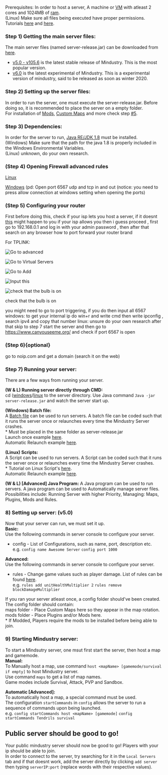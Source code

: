 Prerequisites:
In order to host a server, A machine or [VM](https://en.wikipedia.org/wiki/Virtual_machine) with atleast 2 cores and 1024MB of [ram](https://en.wikipedia.org/wiki/Random-access_memory).  
(Linux) Make sure all files being executed have proper permissions. Tutorials [here](https://www.guru99.com/file-permissions.html) and [here](https://www.tutorialspoint.com/unix/unix-file-permission.htm).

### Step 1) Getting the main server files:  
The main server files (named server-release.jar) can be downloaded from [here](https://github.com/Anuken/Mindustry/releases).  
* [v5.0 - v105.6](https://github.com/Anuken/Mindustry/releases/tag/v104.6) is the latest stable release of Mindustry. This is the most popular version.  
* [v6.0](https://github.com/Anuken/Mindustry/releases/) is the latest experimental of Mindustry. This is a experimental version of mindustry, said to be released as soon as winter 2020.

### Step 2) Setting up the server files:  
In order to run the server, one must execute the server-release.jar. Before doing so, it is recommended to place the server on a empty folder.  
For installation of [Mods](https://github.com/topics/mindustry-mod), [Custom Maps](https://steamcommunity.com/workshop/browse/?appid=1127400&requiredtags[]=map) and more check step [#5](#5-setting-up-server-v50).

### Step 3) Dependencies:
In order for the server to run, [Java RE/JDK 1.8](https://www.oracle.com/java/technologies/javase-jre8-downloads.html) must be installed.  
(Windows) Make sure that the path for the java 1.8 is properly included in the Windows Environmental Variables.  
(Linux) unknown, do your own research. 

### (Step 4) Opening Firewall advanced rules
[Linux](https://www.journaldev.com/34113/opening-a-port-on-linux)

[Windows](https://www.tomshardware.com/news/how-to-open-firewall-ports-in-windows-10,36451.html) (pd:
Open port 6567 udp and tcp in and out (notice: you need to press allow connection at windows setting when opening the ports)

### (Step 5) Configuring your router
First before doing this, check if your isp lets you host a server, if it doesnt [this](https://cdn.discordapp.com/attachments/661637296314908717/785583384465244200/unknown.png) might happen to you
if your isp allows you then i guess proceed , first go to 192.168.0.1 and log in with your admin password , then after that search on any browser how to port forward your router brand

For TPLINK:

![Go to advanced](https://cdn.discordapp.com/attachments/712800219598684192/785584843362271242/unknown.png)

![Go to Virtual Servers](https://cdn.discordapp.com/attachments/712800219598684192/785584939428085775/unknown.png)

![Go to Add](https://cdn.discordapp.com/attachments/712800219598684192/785585181805117550/unknown.png)

![Input this](https://cdn.discordapp.com/attachments/712800219598684192/785585148719792138/unknown.png)

![check that the bulb is on](https://cdn.discordapp.com/attachments/712800219598684192/785590693996920862/unknown.png)

check that the bulb is on

you might need to go to port triggering, if you do then input all 6567
windows: to get your internal ip do win+r and write cmd then write ipconfig , search ipv4 and copy that number
linux: unsure do your own research
after that skip to step 7 start the server and then go to https://www.canyouseeme.org/ and check if port 6567 is open

### (Step 6){optional}
go to noip.com and get a domain (search it on the web)

### Step 7) Running your server:
There are a few ways from running your server.  
  
**(W & L) Running server directly through CMD:**  
cd ([windows](https://docs.microsoft.com/en-us/windows-server/administration/windows-commands/cd)/[linux](https://linuxize.com/post/linux-cd-command/) to the server directory. Use Java command `Java -jar server-release.jar` and watch the server start up. 
 
**(Windows) Batch file:**  
A [Batch file](https://www.windowscentral.com/how-create-and-run-batch-file-windows-10) can be used to run servers. A batch file can be coded such that it runs the server once or relaunches every time the Mindustry Server crashes.  
\* Must be placed in the same folder as server-release.jar  
Launch once example [here](https://github.com/L0615T1C5-216AC-9437/ChaoticNeutral/blob/master/wiki/tutorials/%5BTutorial%5D%20Hosting%20a%20Mindustry%20Server%20(local)/server.bat).  
Automatic Relaunch example [here](https://github.com/L0615T1C5-216AC-9437/ChaoticNeutral/blob/master/wiki/tutorials/%5BTutorial%5D%20Hosting%20a%20Mindustry%20Server%20(local)/server%20auto.bat).

**(Linux) Scripts:**  
A Script can be used to run servers. A Script can be coded such that it runs the server once or relaunches every time the Mindustry Server crashes.  
\* Tutorial on Linux Script's [here](https://www.cyberciti.biz/faq/howto-run-a-script-in-linux/).  
Automatic Relaunch example [here](https://github.com/Anuken/Mindustry/blob/master/server/run-jar).  

**(W & L) [Advanced] Java Program:**
A Java program can be used to run servers. A java program can be used to Automatically manage server files.  
Possibilities include: Running Server with higher Priority, Managing: Maps, Plugins, Mods and Rules.  

### 8) Setting up server: (v5.0)
Now that your server can run, we must set it up.  
**Basic:**  
Use the following commands in server console to configure your server.  
* config - List of Configurations, such as name, port, description etc.  
e.g. `config name Awesome Server` `config port 1000`

**Advanced:**  
Use the following commands in server console to configure your server.  
* rules - Change game values such as player damage. List of rules can be found [here](https://github.com/Anuken/Mindustry/blob/master/core/src/mindustry/game/Rules.java).  
e.g. `rules add unitHealthMultiplier 2` `rules remove blockDamageMultiplier`

If you ran your server atleast once, a config folder should've been created.  
The config folder should contain:  
maps folder - Place Custom Maps here so they appear in the map rotation.  
mods folder - Place Plugins and/or Mods here.  
\* If Modded, Players require the mods to be installed before being able to join.

### 9) Starting Mindustry server:
To start a Mindsutry server, one msut first start the server, then host a map and gamemode.  
**Manual:**  
To Manually host a map, use command `host <mapName> [gamemode/survival if empty]` to host Mindustry server.  
Use command `maps` to get a list of map names.  
Game modes include Survival, Attack, PVP and Sandbox.  

**Automatic [Advanced]:**  
To automatically host a map, a special command must be used.  
The configuration `startCommands` in `config` allows the server to run a sequence of commands upon being launched.  
e.g. `config startCommands host <mapName> [gamemode]` `config startCommands Tendrils survival`


## Public server should be good to go!
Your public mindustry server should now be good to go! Players with your ip should be able to join.  
In order to connect to the server, try searching for it in the `Local Servers` tab and if that doesnt work, add the server directly by clicking `add server` then typing `serverIP:port` (replace words with their respective values).
